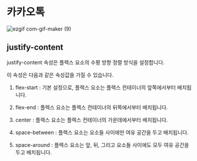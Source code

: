 # 카카오톡

![ezgif com-gif-maker (9)](https://user-images.githubusercontent.com/63354527/106094916-351c1480-6176-11eb-9ec6-6d41d02d5d03.gif)

## justify-content

justify-content 속성은 플렉스 요소의 수평 방향 정렬 방식을 설정합니다.

이 속성은 다음과 같은 속성값을 가질 수 있습니다.

1. flex-start : 기본 설정으로, 플렉스 요소는 플렉스 컨테이너의 앞쪽에서부터 배치됩니다.

2. flex-end : 플렉스 요소는 플렉스 컨테이너의 뒤쪽에서부터 배치됩니다.

3. center : 플렉스 요소는 플렉스 컨테이너의 가운데에서부터 배치됩니다.

4. space-between : 플렉스 요소는 요소들 사이에만 여유 공간을 두고 배치됩니다.

5. space-around : 플렉스 요소는 앞, 뒤, 그리고 요소들 사이에도 모두 여유 공간을 두고 배치됩니다.
